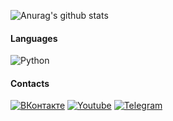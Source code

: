 ![Anurag's github stats](https://github-readme-stats.vercel.app/api?username=Timtaran&show_icons=true&theme=chartreuse-dark)

#### Languages

![Python](https://sun9-75.userapi.com/impg/tfbXvoM68FGmIfo-od5jmkYUN9MI1gGhJDfQVA/BPpuUsS6Iyo.jpg?size=20x12&quality=96&proxy=1&sign=54d6fbed67adc207dd86dc45080476b0&type=album)

#### Contacts

[![ВКонтакте](https://img.shields.io/badge/VKontakte-40304f?style=for-the-badge&logo=vk)](https://vk.com/timtaran_yt)
[![Youtube](https://img.shields.io/badge/Youtube-30384f?style=for-the-badge&logo=youtube&logoColor=fb4747)](https://www.youtube.com/channel/UClq0qLLcH9vhkDZpsLR7BeA)
[![Telegram](https://img.shields.io/badge/Telegram-304f46?style=for-the-badge&logo=telegram)](https://t.me/krilifon)
